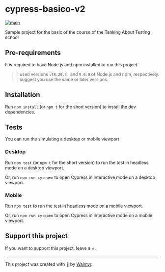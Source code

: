 # cypress-basico-v2

[![main](https://github.com/wlsf82/cy-data-test/actions/workflows/ci.yml/badge.svg)](https://github.com/wlsf82/cy-data-test/actions)

Sample project for the basic of the course of the Tanking About Testing school

## Pre-requirements

It is required to have Node.js and npm installed to run this project.

> I used versions `v18.20.3 ` and `9.6.0` of Node.js and npm, respectively. I suggest you use the same or later versions.

## Installation

Run `npm install` (or `npm t` for the short version) to install the dev dependencies.

## Tests

You can run the simulating a desktop or mobile viewport

### Desktop

Run `npm test` (or `npm t` for the short version) to run the test in headless mode on a desktop viewport.

Or, run `npm run cy:open` to open Cypress in interactive mode on a desktop viewport. 

### Mobile

Run `npm test` to run the test in headless mode on a mobile viewport.

Or, run `npm run cy:open` to open Cypress in interactive mode on a mobile viewport. 

## Support this project

If you want to support this project, leave a ⭐.

___

This project was created with 💚 by [Walmyr](https://walmyr.dev).